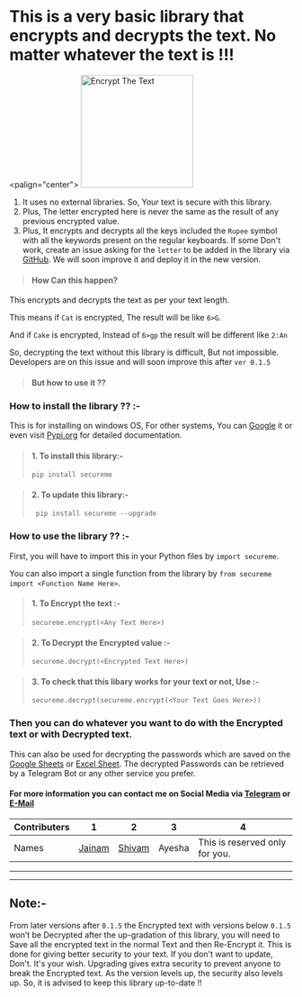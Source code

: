 # This is a very basic library that encrypts and decrypts the text. No matter whatever the text is !!!


<palign="center">
  <img width="200" src="https://webdesigngalore.com/wp-content/uploads/2013/11/lock-icon-ssl-certificates-geo-trust-comodo-thawte-symantec.gif" alt="Encrypt The Text">
</p>

1. It uses no external libraries. So, Your text is secure with this library.
1. Plus, The letter encrypted here is never the same as the result of any previous encrypted value.
1. Plus, It encrypts and decrypts all the keys included the `Rupee` symbol with all the keywords present on the regular keyboards. If some Don't work, create an issue asking for the `letter` to be added in the library via [GitHub](https://github.com/jainamoswal/secureme/issues/new). We will soon improve it and deploy it in the new version.

 >#### How Can this happen?
      
This encrypts and decrypts the text as per your text length.

This means if `Cat` is encrypted, The result will be like `6>G`.

And if `Cake` is encrypted, Instead of `6>gp` the result will be different like `2:An`

So, decrypting the text without this library is difficult, But not impossible. Developers are on this issue and will soon improve this after `ver 0.1.5`

>#### But how to use it ??

### How to install the library ?? :-
This is for installing on windows OS,
For other systems, You can [Google](https://www.google.com/search?sxsrf=ALeKk02qopUdAGhnqeM5giRDxjmNYMKefg%3A1608048571827&source=hp&ei=u9_YX57RL8LE4-EP_eiGmAY&q=Install+Python+packages+on+Ubuntu&oq=Install+Python+packages+on+Ubuntu&gs_lcp=CgZwc3ktYWIQAzIHCCMQyQMQJzIGCAAQFhAeMgYIABAWEB4yBggAEBYQHjIGCAAQFhAeMgYIABAWEB4yBggAEBYQHjIGCAAQFhAeMgYIABAWEB4yBggAEBYQHlDdBljdBmDLC2gAcAB4AIABeIgBeJIBAzAuMZgBAKABAqABAaoBB2d3cy13aXo&sclient=psy-ab&ved=0ahUKEwjempzfr9DtAhVC4jgGHX20AWMQ4dUDCAc&uact=5) it or even visit [Pypi.org](https://packaging.python.org/tutorials/installing-packages/) for detailed documentation.

>#### 1. To install this library:-
>`pip install secureme`

>#### 2. To update this library:-
>` pip install secureme --upgrade`

### How to use the library ?? :- 

First, you will have to import this in your Python files by `import secureme`. 

You can also import a single function from the library by `from secureme import <Function Name Here>`. 

>#### 1. To Encrypt the text :-
>`secureme.encrypt(<Any Text Here>)`

>#### 2. To Decrypt the Encrypted value :-
>`secureme.decrypt(<Encrypted Text Here>)`

>#### 3. To check that this libary works for your text or not, Use :-
>`secureme.decrypt(secureme.encrypt(<Your Text Goes Here>))`



### Then you can do whatever you want to do with the Encrypted text or with Decrypted text.
This can also be used for decrypting the passwords which are saved on the [Google Sheets](https://docs.google.com/spreadsheets/) or [Excel Sheet](https://www.microsoft.com/en-in/microsoft-365/excel). The decrypted Passwords can be retrieved by a Telegram Bot or any other service you prefer.

#### For more information you can contact me on Social Media via [Telegram](https://t.me/jainamoswal) or [E-Mail](mailto:jainamoswal4@gmail.com)
Contributers |   1   | 2 | 3 | 4 
--- | --- | --- | --- |--- 
Names | [Jainam](https://www.github.com/jainamoswal) | [Shivam](https://www.github.com/shivamsn97) | Ayesha | This is reserved only for you. | 

---------------------------------------------------

---------------------------------------------------
## Note:- 
From later versions after `0.1.5` the Encrypted text with versions below `0.1.5` won’t be Decrypted after the up-gradation of this library, you will need to Save all the encrypted text in the normal Text and then Re-Encrypt it. This is done for giving better security to your text. If you don't want to update, Don't. It's your wish. Upgrading gives extra security to prevent anyone to break the Encrypted text. As the version levels up, the security also levels up. So, it is advised to keep this library up-to-date !!
